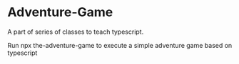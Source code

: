 # Adventure-Game
A part of series of classes to teach typescript.

Run npx the-adventure-game to execute a simple adventure game based on typescript
